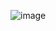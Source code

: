 
![image](https://user-images.githubusercontent.com/46347115/104717791-9cfb4580-5708-11eb-8a7e-cc8e6b21115b.png)
